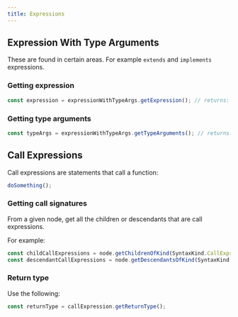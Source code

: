 ```yaml
---
title: Expressions
---
```


## Expression With Type Arguments

These are found in certain areas. For example `extends` and `implements` expressions.

### Getting expression

```ts
const expression = expressionWithTypeArgs.getExpression(); // returns: Node
```

### Getting type arguments

```ts
const typeArgs = expressionWithTypeArgs.getTypeArguments(); // returns: TypeNode[]
```

## Call Expressions

Call expressions are statements that call a function:

```ts setup: const doSomething: () => void;
doSomething();
```

### Getting call signatures

From a given node, get all the children or descendants that are call expressions.

For example:

```ts
const childCallExpressions = node.getChildrenOfKind(SyntaxKind.CallExpression);
const descendantCallExpressions = node.getDescendantsOfKind(SyntaxKind.CallExpression);
```

### Return type

Use the following:

```ts
const returnType = callExpression.getReturnType();
```
